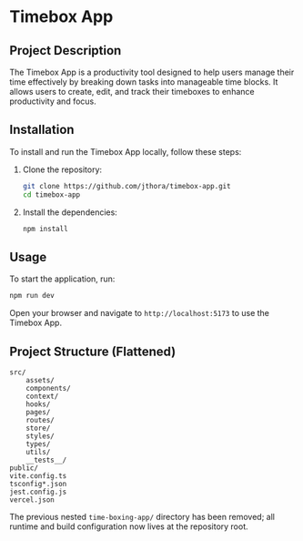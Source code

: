 # Timebox App

## Project Description
The Timebox App is a productivity tool designed to help users manage their time effectively by breaking down tasks into manageable time blocks. It allows users to create, edit, and track their timeboxes to enhance productivity and focus.

## Installation
To install and run the Timebox App locally, follow these steps:

1. Clone the repository:
    ```bash
    git clone https://github.com/jthora/timebox-app.git
    cd timebox-app
    ```
2. Install the dependencies:
    ```bash
    npm install
    ```

## Usage
To start the application, run:
```bash
npm run dev
```
Open your browser and navigate to `http://localhost:5173` to use the Timebox App.

## Project Structure (Flattened)

```
src/
    assets/
    components/
    context/
    hooks/
    pages/
    routes/
    store/
    styles/
    types/
    utils/
    __tests__/
public/
vite.config.ts
tsconfig*.json
jest.config.js
vercel.json
```

The previous nested `time-boxing-app/` directory has been removed; all runtime and build configuration now lives at the repository root.

